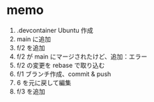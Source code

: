 # memo

1. .devcontainer Ubuntu 作成
2. main に追加
3. f/2 を追加
4. f/2 が main にマージされたけど、追加：エラー
5. f/2 の変更を rebase で取り込む
6. f/1 ブランチ作成、commit & push
7. 6 を元に戻して編集
8. f/3 を追加
